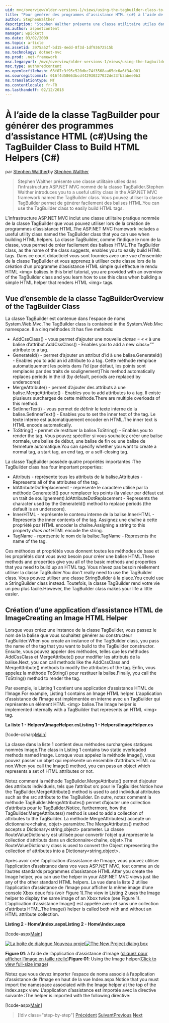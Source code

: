 ```yaml
---
uid: mvc/overview/older-versions-1/views/using-the-tagbuilder-class-to-build-html-helpers-cs
title: "Pour générer des programmes d’assistance HTML (c#) à l’aide de la classe TagBuilder | Documents Microsoft"
author: StephenWalther
description: "Stephen Walther présente une classe utilitaire utiles dans l’infrastructure ASP.NET MVC nommé de la classe TagBuilder. Vous pouvez utiliser la classe TagBuilder à facilement..."
ms.author: aspnetcontent
manager: wpickett
ms.date: 03/02/2009
ms.topic: article
ms.assetid: 3975a52f-bd15-4edd-8f3d-1df93672515b
ms.technology: dotnet-mvc
ms.prod: .net-framework
msc.legacyurl: /mvc/overview/older-versions-1/views/using-the-tagbuilder-class-to-build-html-helpers-cs
msc.type: authoredcontent
ms.openlocfilehash: 63f07c3f95c520dbc74f3568aa65dc6a6f34a901
ms.sourcegitcommit: 016f4d58663bcd442930227022de23fb3abee0b3
ms.translationtype: MT
ms.contentlocale: fr-FR
ms.lasthandoff: 02/12/2018
---
```

<a name="using-the-tagbuilder-class-to-build-html-helpers-c"></a><span data-ttu-id="4a179-104">À l’aide de la classe TagBuilder pour générer des programmes d’assistance HTML (c#)</span><span class="sxs-lookup"><span data-stu-id="4a179-104">Using the TagBuilder Class to Build HTML Helpers (C#)</span></span>
====================
<span data-ttu-id="4a179-105">par [Stephen Walther](https://github.com/StephenWalther)</span><span class="sxs-lookup"><span data-stu-id="4a179-105">by [Stephen Walther](https://github.com/StephenWalther)</span></span>

> <span data-ttu-id="4a179-106">Stephen Walther présente une classe utilitaire utiles dans l’infrastructure ASP.NET MVC nommé de la classe TagBuilder.</span><span class="sxs-lookup"><span data-stu-id="4a179-106">Stephen Walther introduces you to a useful utility class in the ASP.NET MVC framework named the TagBuilder class.</span></span> <span data-ttu-id="4a179-107">Vous pouvez utiliser la classe TagBuilder permet de générer facilement des balises HTML.</span><span class="sxs-lookup"><span data-stu-id="4a179-107">You can use the TagBuilder class to easily build HTML tags.</span></span>


<span data-ttu-id="4a179-108">L’infrastructure ASP.NET MVC inclut une classe utilitaire pratique nommée de la classe TagBuilder que vous pouvez utiliser lors de la création de programmes d’assistance HTML.</span><span class="sxs-lookup"><span data-stu-id="4a179-108">The ASP.NET MVC framework includes a useful utility class named the TagBuilder class that you can use when building HTML helpers.</span></span> <span data-ttu-id="4a179-109">La classe TagBuilder, comme l’indique le nom de la classe, vous permet de créer facilement des balises HTML.</span><span class="sxs-lookup"><span data-stu-id="4a179-109">The TagBuilder class, as the name of the class suggests, enables you to easily build HTML tags.</span></span> <span data-ttu-id="4a179-110">Dans ce court didacticiel vous sont fournies avec une vue d’ensemble de la classe TagBuilder et vous apprenez à utiliser cette classe lors de la création d’un programme d’assistance HTML simple qui effectue le rendu HTML &lt;img&gt; balises.</span><span class="sxs-lookup"><span data-stu-id="4a179-110">In this brief tutorial, you are provided with an overview of the TagBuilder class and you learn how to use this class when building a simple HTML helper that renders HTML &lt;img&gt; tags.</span></span>

## <a name="overview-of-the-tagbuilder-class"></a><span data-ttu-id="4a179-111">Vue d’ensemble de la classe TagBuilder</span><span class="sxs-lookup"><span data-stu-id="4a179-111">Overview of the TagBuilder Class</span></span>

<span data-ttu-id="4a179-112">La classe TagBuilder est contenue dans l’espace de noms System.Web.Mvc.</span><span class="sxs-lookup"><span data-stu-id="4a179-112">The TagBuilder class is contained in the System.Web.Mvc namespace.</span></span> <span data-ttu-id="4a179-113">Il a cinq méthodes :</span><span class="sxs-lookup"><span data-stu-id="4a179-113">It has five methods:</span></span>

- <span data-ttu-id="4a179-114">AddCssClass() - vous permet d’ajouter une nouvelle *classe = « «* à une balise d’attribut.</span><span class="sxs-lookup"><span data-stu-id="4a179-114">AddCssClass() - Enables you to add a new *class=""* attribute to a tag.</span></span>
- <span data-ttu-id="4a179-115">GenerateId() - permet d’ajouter un attribut d’id à une balise.</span><span class="sxs-lookup"><span data-stu-id="4a179-115">GenerateId() - Enables you to add an id attribute to a tag.</span></span> <span data-ttu-id="4a179-116">Cette méthode remplace automatiquement les points dans l’id (par défaut, les points sont remplacés par des traits de soulignement)</span><span class="sxs-lookup"><span data-stu-id="4a179-116">This method automatically replaces periods in the id (by default, periods are replaced by underscores)</span></span>
- <span data-ttu-id="4a179-117">MergeAttribute() - permet d’ajouter des attributs à une balise.</span><span class="sxs-lookup"><span data-stu-id="4a179-117">MergeAttribute() - Enables you to add attributes to a tag.</span></span> <span data-ttu-id="4a179-118">Il existe plusieurs surcharges de cette méthode.</span><span class="sxs-lookup"><span data-stu-id="4a179-118">There are multiple overloads of this method.</span></span>
- <span data-ttu-id="4a179-119">SetInnerText() - vous permet de définir le texte interne de la balise.</span><span class="sxs-lookup"><span data-stu-id="4a179-119">SetInnerText() - Enables you to set the inner text of the tag.</span></span> <span data-ttu-id="4a179-120">Le texte interne est automatiquement encoder en HTML.</span><span class="sxs-lookup"><span data-stu-id="4a179-120">The inner text is HTML encode automatically.</span></span>
- <span data-ttu-id="4a179-121">ToString() - permet de restituer la balise.</span><span class="sxs-lookup"><span data-stu-id="4a179-121">ToString() - Enables you to render the tag.</span></span> <span data-ttu-id="4a179-122">Vous pouvez spécifier si vous souhaitez créer une balise normale, une balise de début, une balise de fin ou une balise de fermeture automatique.</span><span class="sxs-lookup"><span data-stu-id="4a179-122">You can specify whether you want to create a normal tag, a start tag, an end tag, or a self-closing tag.</span></span>
  

<span data-ttu-id="4a179-123">La classe TagBuilder possède quatre propriétés importantes :</span><span class="sxs-lookup"><span data-stu-id="4a179-123">The TagBuilder class has four important properties:</span></span>

- <span data-ttu-id="4a179-124">Attributs - représente tous les attributs de la balise.</span><span class="sxs-lookup"><span data-stu-id="4a179-124">Attributes - Represents all of the attributes of the tag.</span></span>
- <span data-ttu-id="4a179-125">IdAttributeDotReplacement - représente le caractère utilisé par la méthode GenerateId() pour remplacer les points (la valeur par défaut est un trait de soulignement).</span><span class="sxs-lookup"><span data-stu-id="4a179-125">IdAttributeDotReplacement - Represents the character used by the GenerateId() method to replace periods (the default is an underscore).</span></span>
- <span data-ttu-id="4a179-126">InnerHTML - représente le contenu interne de la balise.</span><span class="sxs-lookup"><span data-stu-id="4a179-126">InnerHTML - Represents the inner contents of the tag.</span></span> <span data-ttu-id="4a179-127">Assignez une chaîne à cette propriété *pas* HTML encoder la chaîne.</span><span class="sxs-lookup"><span data-stu-id="4a179-127">Assigning a string to this property *does not* HTML encode the string.</span></span>
- <span data-ttu-id="4a179-128">TagName - représente le nom de la balise.</span><span class="sxs-lookup"><span data-stu-id="4a179-128">TagName - Represents the name of the tag.</span></span>

<span data-ttu-id="4a179-129">Ces méthodes et propriétés vous donnent toutes les méthodes de base et les propriétés dont vous avez besoin pour créer une balise HTML.</span><span class="sxs-lookup"><span data-stu-id="4a179-129">These methods and properties give you all of the basic methods and properties that you need to build up an HTML tag.</span></span> <span data-ttu-id="4a179-130">Vous n’avez pas besoin réellement utiliser la classe TagBuilder.</span><span class="sxs-lookup"><span data-stu-id="4a179-130">You don't really need to use the TagBuilder class.</span></span> <span data-ttu-id="4a179-131">Vous pouvez utiliser une classe StringBuilder à la place.</span><span class="sxs-lookup"><span data-stu-id="4a179-131">You could use a StringBuilder class instead.</span></span> <span data-ttu-id="4a179-132">Toutefois, la classe TagBuilder rend votre vie un peu plus facile.</span><span class="sxs-lookup"><span data-stu-id="4a179-132">However, the TagBuilder class makes your life a little easier.</span></span>

## <a name="creating-an-image-html-helper"></a><span data-ttu-id="4a179-133">Création d’une application d’assistance HTML de Image</span><span class="sxs-lookup"><span data-stu-id="4a179-133">Creating an Image HTML Helper</span></span>

<span data-ttu-id="4a179-134">Lorsque vous créez une instance de la classe TagBuilder, vous passez le nom de la balise que vous souhaitez générer au constructeur TagBuilder.</span><span class="sxs-lookup"><span data-stu-id="4a179-134">When you create an instance of the TagBuilder class, you pass the name of the tag that you want to build to the TagBuilder constructor.</span></span> <span data-ttu-id="4a179-135">Ensuite, vous pouvez appeler des méthodes, telles que les méthodes AddCssClass et MergeAttribute() pour modifier les attributs de la balise.</span><span class="sxs-lookup"><span data-stu-id="4a179-135">Next, you can call methods like the AddCssClass and MergeAttribute() methods to modify the attributes of the tag.</span></span> <span data-ttu-id="4a179-136">Enfin, vous appelez la méthode ToString() pour restituer la balise.</span><span class="sxs-lookup"><span data-stu-id="4a179-136">Finally, you call the ToString() method to render the tag.</span></span>

<span data-ttu-id="4a179-137">Par exemple, le Listing 1 contient une application d’assistance HTML de l’Image.</span><span class="sxs-lookup"><span data-stu-id="4a179-137">For example, Listing 1 contains an Image HTML helper.</span></span> <span data-ttu-id="4a179-138">L’application d’assistance de l’Image est implémentée en interne avec un TagBuilder qui représente un élément HTML &lt;img&gt; balise.</span><span class="sxs-lookup"><span data-stu-id="4a179-138">The Image helper is implemented internally with a TagBuilder that represents an HTML &lt;img&gt; tag.</span></span>

<span data-ttu-id="4a179-139">**La liste 1 - Helpers\ImageHelper.cs**</span><span class="sxs-lookup"><span data-stu-id="4a179-139">**Listing 1 - Helpers\ImageHelper.cs**</span></span>

[!code-csharp[Main](using-the-tagbuilder-class-to-build-html-helpers-cs/samples/sample1.cs)]

<span data-ttu-id="4a179-140">La classe dans la liste 1 contient deux méthodes surchargées statiques nommés Image.</span><span class="sxs-lookup"><span data-stu-id="4a179-140">The class in Listing 1 contains two static overloaded methods named Image.</span></span> <span data-ttu-id="4a179-141">Lorsque vous appelez la méthode Image(), vous pouvez passer un objet qui représente un ensemble d’attributs HTML ou non.</span><span class="sxs-lookup"><span data-stu-id="4a179-141">When you call the Image() method, you can pass an object which represents a set of HTML attributes or not.</span></span>

<span data-ttu-id="4a179-142">Notez comment la méthode TagBuilder.MergeAttribute() permet d’ajouter des attributs individuels, tels que l’attribut src pour le TagBuilder.</span><span class="sxs-lookup"><span data-stu-id="4a179-142">Notice how the TagBuilder.MergeAttribute() method is used to add individual attributes such as the src attribute to the TagBuilder.</span></span> <span data-ttu-id="4a179-143">En outre, notez comment la méthode TagBuilder.MergeAttributes() permet d’ajouter une collection d’attributs pour le TagBuilder.</span><span class="sxs-lookup"><span data-stu-id="4a179-143">Notice, furthermore, how the TagBuilder.MergeAttributes() method is used to add a collection of attributes to the TagBuilder.</span></span> <span data-ttu-id="4a179-144">La méthode MergeAttributes() accepte un dictionnaire&lt;chaîne, objet&gt; paramètre.</span><span class="sxs-lookup"><span data-stu-id="4a179-144">The MergeAttributes() method accepts a Dictionary&lt;string,object&gt; parameter.</span></span> <span data-ttu-id="4a179-145">La classe RouteValueDictionary est utilisée pour convertir l’objet qui représente la collection d’attributs dans un dictionnaire&lt;chaîne, objet&gt;.</span><span class="sxs-lookup"><span data-stu-id="4a179-145">The RouteValueDictionary class is used to convert the Object representing the collection of attributes into a Dictionary&lt;string,object&gt;.</span></span>

<span data-ttu-id="4a179-146">Après avoir créé l’application d’assistance de l’Image, vous pouvez utiliser l’application d’assistance dans vos vues ASP.NET MVC, tout comme un de l’autres standards programmes d’assistance HTML.</span><span class="sxs-lookup"><span data-stu-id="4a179-146">After you create the Image helper, you can use the helper in your ASP.NET MVC views just like any of the other standard HTML helpers.</span></span> <span data-ttu-id="4a179-147">La vue dans la liste 2 utilise l’application d’assistance de l’Image pour afficher la même image d’une console Xbox deux fois (voir Figure 1).</span><span class="sxs-lookup"><span data-stu-id="4a179-147">The view in Listing 2 uses the Image helper to display the same image of an Xbox twice (see Figure 1).</span></span> <span data-ttu-id="4a179-148">L’application d’assistance Image() est appelée avec et sans une collection d’attributs HTML.</span><span class="sxs-lookup"><span data-stu-id="4a179-148">The Image() helper is called both with and without an HTML attribute collection.</span></span>

<span data-ttu-id="4a179-149">**Listing 2 - Home\Index.aspx**</span><span class="sxs-lookup"><span data-stu-id="4a179-149">**Listing 2 - Home\Index.aspx**</span></span>

[!code-aspx[Main](using-the-tagbuilder-class-to-build-html-helpers-cs/samples/sample2.aspx)]


<span data-ttu-id="4a179-150">[![La boîte de dialogue Nouveau projet](using-the-tagbuilder-class-to-build-html-helpers-cs/_static/image1.jpg)](using-the-tagbuilder-class-to-build-html-helpers-cs/_static/image1.png)</span><span class="sxs-lookup"><span data-stu-id="4a179-150">[![The New Project dialog box](using-the-tagbuilder-class-to-build-html-helpers-cs/_static/image1.jpg)](using-the-tagbuilder-class-to-build-html-helpers-cs/_static/image1.png)</span></span>

<span data-ttu-id="4a179-151">**Figure 01**: à l’aide de l’application d’assistance d’Image ([cliquez pour afficher l’image en taille réelle](using-the-tagbuilder-class-to-build-html-helpers-cs/_static/image2.png))</span><span class="sxs-lookup"><span data-stu-id="4a179-151">**Figure 01**: Using the Image helper([Click to view full-size image](using-the-tagbuilder-class-to-build-html-helpers-cs/_static/image2.png))</span></span>


<span data-ttu-id="4a179-152">Notez que vous devez importer l’espace de noms associé à l’application d’assistance de l’Image en haut de la vue Index.aspx.</span><span class="sxs-lookup"><span data-stu-id="4a179-152">Notice that you must import the namespace associated with the Image helper at the top of the Index.aspx view.</span></span> <span data-ttu-id="4a179-153">L’application d’assistance est importée avec la directive suivante :</span><span class="sxs-lookup"><span data-stu-id="4a179-153">The helper is imported with the following directive:</span></span>

[!code-aspx[Main](using-the-tagbuilder-class-to-build-html-helpers-cs/samples/sample3.aspx)]

>[!div class="step-by-step"]
<span data-ttu-id="4a179-154">[Précédent](creating-custom-html-helpers-cs.md)
[Suivant](creating-page-layouts-with-view-master-pages-cs.md)</span><span class="sxs-lookup"><span data-stu-id="4a179-154">[Previous](creating-custom-html-helpers-cs.md)
[Next](creating-page-layouts-with-view-master-pages-cs.md)</span></span>
